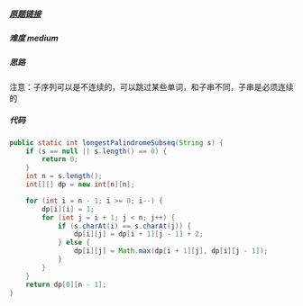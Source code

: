 ##### [原题链接](https://leetcode-cn.com/problems/longest-palindromic-subsequence/)

##### 难度 medium

##### 思路

注意：子序列可以是不连续的，可以跳过某些单词，和子串不同，子串是必须连续的

##### 代码

```java
public static int longestPalindromeSubseq(String s) {
    if (s == null || s.length() == 0) {
        return 0;
    }
    int n = s.length();
    int[][] dp = new int[n][n];

    for (int i = n - 1; i >= 0; i--) {
        dp[i][i] = 1;
        for (int j = i + 1; j < n; j++) {
            if (s.charAt(i) == s.charAt(j)) {
                dp[i][j] = dp[i + 1][j - 1] + 2;
            } else {
                dp[i][j] = Math.max(dp[i + 1][j], dp[i][j - 1]);
            }
        }
    }
    return dp[0][n - 1];
}
```

